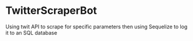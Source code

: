 # TwitterScraperBot
Using twit API to scrape for specific parameters then using Sequelize to log it to an SQL database 
